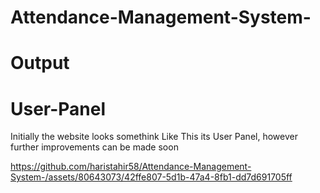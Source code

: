 # Attendance-Management-System-

# Output

# User-Panel
Initially the website looks somethink Like This its User Panel, however further improvements can be made soon 

https://github.com/haristahir58/Attendance-Management-System-/assets/80643073/42ffe807-5d1b-47a4-8fb1-dd7d691705ff

